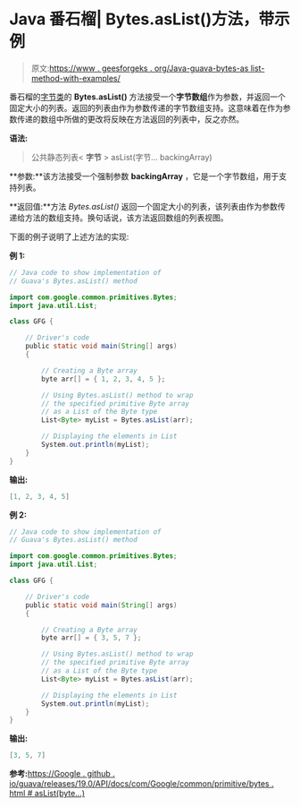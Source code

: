 # Java 番石榴| Bytes.asList()方法，带示例

> 原文:[https://www . geesforgeks . org/Java-guava-bytes-as list-method-with-examples/](https://www.geeksforgeeks.org/java-guava-bytes-aslist-method-with-examples/)

番石榴的[字节类](https://www.geeksforgeeks.org/bytes-class-guava-java/)的 **Bytes.asList()** 方法接受一个**字节数组**作为参数，并返回一个固定大小的列表。返回的列表由作为参数传递的字节数组支持。这意味着在作为参数传递的数组中所做的更改将反映在方法返回的列表中，反之亦然。

**语法:**

> 公共静态列表< **字节** > asList(字节… backingArray)

**参数:**该方法接受一个强制参数 **backingArray** ，它是一个字节数组，用于支持列表。

**返回值:**方法 *Bytes.asList()* 返回一个固定大小的列表，该列表由作为参数传递给方法的数组支持。换句话说，该方法返回数组的列表视图。

下面的例子说明了上述方法的实现:

**例 1:**

```java
// Java code to show implementation of
// Guava's Bytes.asList() method

import com.google.common.primitives.Bytes;
import java.util.List;

class GFG {

    // Driver's code
    public static void main(String[] args)
    {

        // Creating a Byte array
        byte arr[] = { 1, 2, 3, 4, 5 };

        // Using Bytes.asList() method to wrap
        // the specified primitive Byte array
        // as a List of the Byte type
        List<Byte> myList = Bytes.asList(arr);

        // Displaying the elements in List
        System.out.println(myList);
    }
}
```

**输出:**

```java
[1, 2, 3, 4, 5]

```

**例 2:**

```java
// Java code to show implementation of
// Guava's Bytes.asList() method

import com.google.common.primitives.Bytes;
import java.util.List;

class GFG {

    // Driver's code
    public static void main(String[] args)
    {

        // Creating a Byte array
        byte arr[] = { 3, 5, 7 };

        // Using Bytes.asList() method to wrap
        // the specified primitive Byte array
        // as a List of the Byte type
        List<Byte> myList = Bytes.asList(arr);

        // Displaying the elements in List
        System.out.println(myList);
    }
}
```

**输出:**

```java
[3, 5, 7]

```

**参考:**[https://Google . github . io/guava/releases/19.0/API/docs/com/Google/common/primitive/bytes . html # asList(byte…)](https://google.github.io/guava/releases/19.0/api/docs/com/google/common/primitives/Bytes.html#asList(byte...))